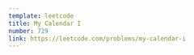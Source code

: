 ```yaml
---
template: leetcode
title: My Calendar I
number: 729
link: https://leetcode.com/problems/my-calendar-i
---
```

